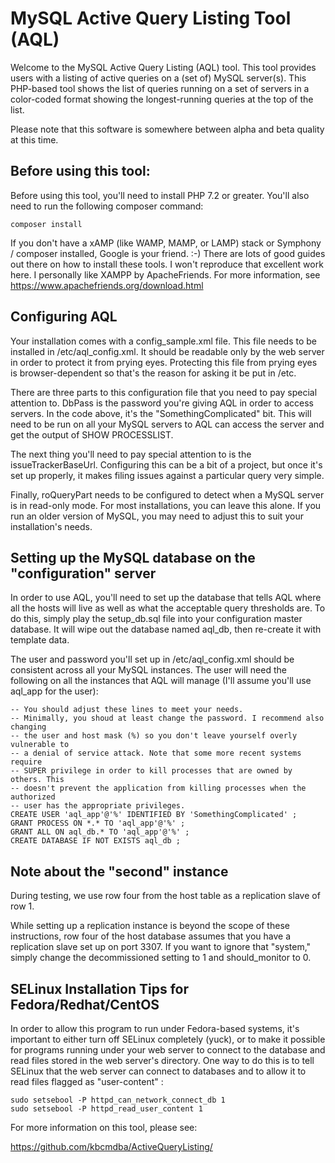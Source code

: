 # MySQL Active Query Listing Tool (AQL)

Welcome to the MySQL Active Query Listing (AQL) tool. This tool provides
users with a listing of active queries on a (set of) MySQL server(s). This
PHP-based tool shows the list of queries running on a set of servers in a
color-coded format showing the longest-running queries at the top of the
list.

Please note that this software is somewhere between alpha and beta quality at
this time.

## Before using this tool:

Before using this tool, you'll need to install PHP 7.2 or greater. You'll
also need to run the following composer command:

```
composer install
```

If you don't have a xAMP (like WAMP, MAMP, or LAMP) stack or Symphony /
composer installed, Google is your friend.  :-) There are lots of good guides
out there on how to install these tools. I won't reproduce that excellent work
here. I personally like XAMPP by ApacheFriends. For more information, see
https://www.apachefriends.org/download.html

## Configuring AQL

Your installation comes with a config_sample.xml file. This file needs to be
installed in /etc/aql_config.xml. It should be readable only by the web server
in order to protect it from prying eyes. Protecting this file from prying eyes
is browser-dependent so that's the reason for asking it be put in /etc.

There are three parts to this configuration file that you need to pay special
attention to. DbPass is the password you're giving AQL in order to access
servers. In the code above, it's the "SomethingComplicated" bit. This will need
to be run on all your MySQL servers to AQL can access the server and get the
output of SHOW PROCESSLIST.

The next thing you'll need to pay special attention to is the
issueTrackerBaseUrl. Configuring this can be a bit of a project, but once it's
set up properly, it makes filing issues against a particular query very simple.

Finally, roQueryPart needs to be configured to detect when a MySQL server is in
read-only mode. For most installations, you can leave this alone. If you run an
older version of MySQL, you may need to adjust this to suit your installation's
needs.

## Setting up the MySQL database on the "configuration" server

In order to use AQL, you'll need to set up the database that tells AQL where
all the hosts will live as well as what the acceptable query thresholds are.
To do this, simply play the setup_db.sql file into your configuration master
database. It will wipe out the database named aql_db, then re-create it with
template data.

The user and password you'll set up in /etc/aql_config.xml should be consistent
across all your MySQL instances. The user will need the following on all the
instances that AQL will manage (I'll assume you'll use aql_app for the user):

```
-- You should adjust these lines to meet your needs.
-- Minimally, you shoud at least change the password. I recommend also changing
-- the user and host mask (%) so you don't leave yourself overly vulnerable to
-- a denial of service attack. Note that some more recent systems require
-- SUPER privilege in order to kill processes that are owned by others. This
-- doesn't prevent the application from killing processes when the authorized
-- user has the appropriate privileges.
CREATE USER 'aql_app'@'%' IDENTIFIED BY 'SomethingComplicated' ; 
GRANT PROCESS ON *.* TO 'aql_app'@'%' ;
GRANT ALL ON aql_db.* TO 'aql_app'@'%' ;
CREATE DATABASE IF NOT EXISTS aql_db ;
```

## Note about the "second" instance

During testing, we use row four from the host table as a replication slave of
row 1.

While setting up a replication instance is beyond the scope of these
instructions, row four of the host database assumes that you have a
replication slave set up on port 3307. If you want to ignore that "system,"
simply change the decommissioned setting to 1 and should_monitor to 0.

## SELinux Installation Tips for Fedora/Redhat/CentOS

In order to allow this program to run under Fedora-based systems, it's
important to either turn off SELinux completely (yuck), or to make it possible
for programs running under your web server to connect to the database and read
files stored in the web server's directory. One way to do this is to tell
SELinux that the web server can connect to databases and to allow it to read
files flagged as "user-content" :

```
sudo setsebool -P httpd_can_network_connect_db 1
sudo setsebool -P httpd_read_user_content 1
```

For more information on this tool, please see:

https://github.com/kbcmdba/ActiveQueryListing/

